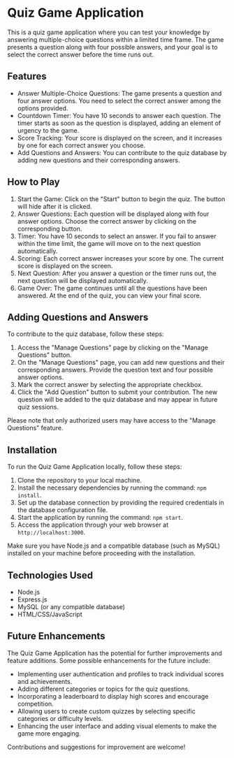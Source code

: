 # Quiz Game Application

This is a quiz game application where you can test your knowledge by answering multiple-choice questions within a limited time frame. The game presents a question along with four possible answers, and your goal is to select the correct answer before the time runs out.

## Features

- Answer Multiple-Choice Questions: The game presents a question and four answer options. You need to select the correct answer among the options provided.
- Countdown Timer: You have 10 seconds to answer each question. The timer starts as soon as the question is displayed, adding an element of urgency to the game.
- Score Tracking: Your score is displayed on the screen, and it increases by one for each correct answer you choose.
- Add Questions and Answers: You can contribute to the quiz database by adding new questions and their corresponding answers.

## How to Play

1. Start the Game: Click on the "Start" button to begin the quiz. The button will hide after it is clicked.
2. Answer Questions: Each question will be displayed along with four answer options. Choose the correct answer by clicking on the corresponding button.
3. Timer: You have 10 seconds to select an answer. If you fail to answer within the time limit, the game will move on to the next question automatically.
4. Scoring: Each correct answer increases your score by one. The current score is displayed on the screen.
5. Next Question: After you answer a question or the timer runs out, the next question will be displayed automatically.
6. Game Over: The game continues until all the questions have been answered. At the end of the quiz, you can view your final score.

## Adding Questions and Answers

To contribute to the quiz database, follow these steps:

1. Access the "Manage Questions" page by clicking on the "Manage Questions" button.
2. On the "Manage Questions" page, you can add new questions and their corresponding answers. Provide the question text and four possible answer options.
3. Mark the correct answer by selecting the appropriate checkbox.
4. Click the "Add Question" button to submit your contribution. The new question will be added to the quiz database and may appear in future quiz sessions.

Please note that only authorized users may have access to the "Manage Questions" feature.

## Installation

To run the Quiz Game Application locally, follow these steps:

1. Clone the repository to your local machine.
2. Install the necessary dependencies by running the command: `npm install`.
3. Set up the database connection by providing the required credentials in the database configuration file.
4. Start the application by running the command: `npm start`.
5. Access the application through your web browser at `http://localhost:3000`.

Make sure you have Node.js and a compatible database (such as MySQL) installed on your machine before proceeding with the installation.

## Technologies Used

- Node.js
- Express.js
- MySQL (or any compatible database)
- HTML/CSS/JavaScript

## Future Enhancements

The Quiz Game Application has the potential for further improvements and feature additions. Some possible enhancements for the future include:

- Implementing user authentication and profiles to track individual scores and achievements.
- Adding different categories or topics for the quiz questions.
- Incorporating a leaderboard to display high scores and encourage competition.
- Allowing users to create custom quizzes by selecting specific categories or difficulty levels.
- Enhancing the user interface and adding visual elements to make the game more engaging.

Contributions and suggestions for improvement are welcome!
